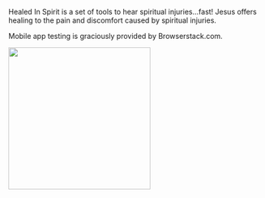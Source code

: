 Healed In Spirit is a set of tools to hear spiritual injuries...fast! Jesus offers healing to the pain and discomfort caused by spiritual injuries.


Mobile app testing is graciously provided by Browserstack.com.

<img src="http://www.browserstack.com/images/layout/browserstack-logo-600x315.png" width="280"/>
